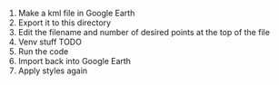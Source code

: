 1) Make a kml file in Google Earth
2) Export it to this directory
3) Edit the filename and number of desired points at the top of the file
4) Venv stuff TODO
5) Run the code
6) Import back into Google Earth
7) Apply styles again
